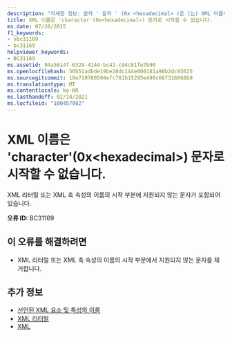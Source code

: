 ```yaml
---
description: "자세한 정보: 문자 ' 문자 ' (0x <hexadecimal> )은 (는) XML 이름의 시작 부분에 사용할 수 없습니다."
title: XML 이름은 'character'(0x<hexadecimal>) 문자로 시작할 수 없습니다.
ms.date: 07/20/2015
f1_keywords:
- vbc31169
- bc31169
helpviewer_keywords:
- BC31169
ms.assetid: 94a5614f-6329-4144-bc41-c94c81fe7b90
ms.openlocfilehash: 56b51adbde19be28dc144e000181a90b2dc95625
ms.sourcegitcommit: 10e719780594efc781b15295e499c66f316068b8
ms.translationtype: MT
ms.contentlocale: ko-KR
ms.lasthandoff: 02/14/2021
ms.locfileid: "100457982"
---
```

# <a name="character-character-0xhexadecimal-is-not-allowed-at-the-beginning-of-an-xml-name"></a>XML 이름은 'character'(0x\<hexadecimal>) 문자로 시작할 수 없습니다.

XML 리터럴 또는 XML 축 속성의 이름의 시작 부분에 지원되지 않는 문자가 포함되어 있습니다.  
  
 **오류 ID:** BC31169  
  
## <a name="to-correct-this-error"></a>이 오류를 해결하려면  
  
- XML 리터럴 또는 XML 축 속성의 이름의 시작 부분에서 지원되지 않는 문자를 제거합니다.  
  
## <a name="see-also"></a>추가 정보

- [선언된 XML 요소 및 특성의 이름](../programming-guide/language-features/xml/names-of-declared-xml-elements-and-attributes.md)
- [XML 리터럴](../language-reference/xml-literals/index.md)
- [XML](../programming-guide/language-features/xml/index.md)

